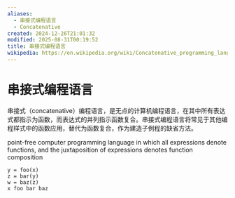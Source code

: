 ```yaml
---
aliases:
  - 串接式编程语言
  - Concatenative
created: 2024-12-26T21:01:32
modified: 2025-08-31T00:19:52
title: 串接式编程语言
wikipedia: https://en.wikipedia.org/wiki/Concatenative_programming_language
---
```


# 串接式编程语言

串接式（concatenative）编程语言，是无点的计算机编程语言，在其中所有表达式都指示为函数，而表达式的并列指示函数复合。串接式编程语言将常见于其他编程样式中的函数应用，替代为函数复合，作为建造子例程的缺省方法。

point-free computer programming language in which all expressions denote functions, and the juxtaposition of expressions denotes function composition

```shell
y = foo(x)
z = bar(y)
w = baz(z)
x foo bar baz
```
